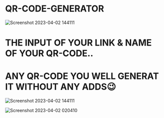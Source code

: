 # QR-CODE-GENERATOR


![Screenshot 2023-04-02 144111](https://user-images.githubusercontent.com/90656786/229353567-fdf0530e-487c-43ff-a993-9454ea53104d.png)




# THE INPUT OF YOUR LINK & NAME OF YOUR QR-CODE..





# ANY QR-CODE YOU WELL GENERAT IT WITHOUT ANY ADDS😉


![Screenshot 2023-04-02 144111](https://user-images.githubusercontent.com/90656786/229353509-0fc46421-8181-41fb-ad68-c9ab2852a844.png)


![Screenshot 2023-04-02 020410](https://user-images.githubusercontent.com/90656786/229353519-6ee19831-451f-45e3-a36a-18cb64ed8ee9.png)




